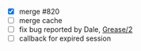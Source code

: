 - [x] merge #820
- [ ] merge cache
- [ ] fix bug reported by Dale, [Grease/2](https://github.com/SeasideSt/Grease/issues/2)
- [ ] callback for expired session